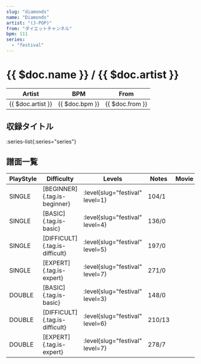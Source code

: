 ```yaml
---
slug: "diamonds"
name: "Diamonds"
artist: "(J-POP)"
from: "ダイエットチャンネル"
bpm: 111
series:
  - "festival"
---
```


# {{ $doc.name }} / {{ $doc.artist }}

|Artist|BPM|From|
|------|---|----|
|{{ $doc.artist }}|{{ $doc.bpm }}|{{ $doc.from }}|

## 収録タイトル

:series-list{:series="series"}

## 譜面一覧

|PlayStyle|Difficulty|Levels|Notes|Movie|
|---------|----------|------|-----|-----|
|SINGLE|[BEGINNER]{.tag.is-beginner}|<div class="field is-grouped is-grouped-multiline">:level{slug="festival" level=1}</div>|104/1||
|SINGLE|[BASIC]{.tag.is-basic}|<div class="field is-grouped is-grouped-multiline">:level{slug="festival" level=4}</div>|136/0||
|SINGLE|[DIFFICULT]{.tag.is-difficult}|<div class="field is-grouped is-grouped-multiline">:level{slug="festival" level=5}</div>|197/0||
|SINGLE|[EXPERT]{.tag.is-expert}|<div class="field is-grouped is-grouped-multiline">:level{slug="festival" level=7}</div>|271/0||
|DOUBLE|[BASIC]{.tag.is-basic}|<div class="field is-grouped is-grouped-multiline">:level{slug="festival" level=3}</div>|148/0||
|DOUBLE|[DIFFICULT]{.tag.is-difficult}|<div class="field is-grouped is-grouped-multiline">:level{slug="festival" level=6}</div>|210/13||
|DOUBLE|[EXPERT]{.tag.is-expert}|<div class="field is-grouped is-grouped-multiline">:level{slug="festival" level=7}</div>|278/7||
